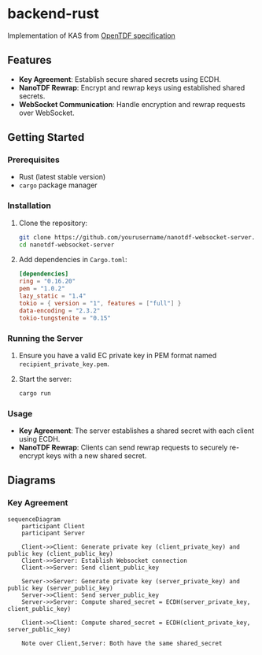 # backend-rust
Implementation of KAS from [OpenTDF specification](https://github.com/opentdf/spec)

## Features

- **Key Agreement**: Establish secure shared secrets using ECDH.
- **NanoTDF Rewrap**: Encrypt and rewrap keys using established shared secrets.
- **WebSocket Communication**: Handle encryption and rewrap requests over WebSocket.

## Getting Started

### Prerequisites

- Rust (latest stable version)
- `cargo` package manager

### Installation

1. Clone the repository:

    ```sh
    git clone https://github.com/yourusername/nanotdf-websocket-server.git
    cd nanotdf-websocket-server
    ```

2. Add dependencies in `Cargo.toml`:

    ```toml
    [dependencies]
    ring = "0.16.20"
    pem = "1.0.2"
    lazy_static = "1.4"
    tokio = { version = "1", features = ["full"] }
    data-encoding = "2.3.2"
    tokio-tungstenite = "0.15"
    ```

### Running the Server

1. Ensure you have a valid EC private key in PEM format named `recipient_private_key.pem`.

2. Start the server:

    ```sh
    cargo run
    ```

### Usage

- **Key Agreement**: The server establishes a shared secret with each client using ECDH.
- **NanoTDF Rewrap**: Clients can send rewrap requests to securely re-encrypt keys with a new shared secret.

## Diagrams

### Key Agreement
```mermaid
sequenceDiagram
    participant Client
    participant Server

    Client->>Client: Generate private key (client_private_key) and public key (client_public_key)
    Client->>Server: Establish Websocket connection
    Client->>Server: Send client_public_key

    Server->>Server: Generate private key (server_private_key) and public key (server_public_key)
    Server->>Client: Send server_public_key
    Server->>Server: Compute shared_secret = ECDH(server_private_key, client_public_key)

    Client->>Client: Compute shared_secret = ECDH(client_private_key, server_public_key)

    Note over Client,Server: Both have the same shared_secret
```
